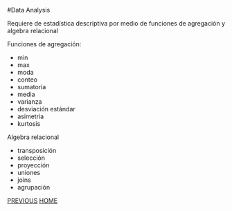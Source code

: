#Data Analysis

Requiere de estadística descriptiva por medio de funciones de agregación y algebra relacional

Funciones de agregación: 
- min
- max
- moda
- conteo
- sumatoria
- media
- varianza
- desviación estándar
- asimetria
- kurtosis

Algebra relacional
- transposición
- selección
- proyección
- uniones
- joins
- agrupación


[PREVIOUS](../data-adquisition/notas.md) [HOME](../README.md)
